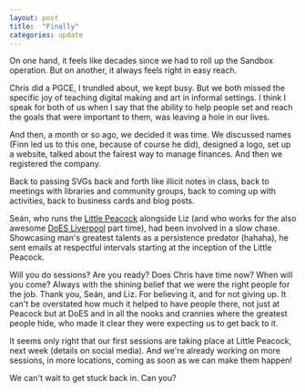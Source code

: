 ```yaml
---
layout: post
title:  "Finally"
categories: update
---
```


On one hand, it feels like decades since we had to roll up the Sandbox operation. But on another, it always feels right in easy reach.

Chris did a PGCE, I trundled about, we kept busy. But we both missed the specific joy of teaching digital making and art in informal settings. I think I speak for both of us when I say that the ability to help people set and reach the goals that were important to them, was leaving a hole in our lives.

And then, a month or so ago, we decided it was time. We discussed names (Finn led us to this one, because of course he did), designed a logo, set up a website, talked about the fairest way to manage finances. And then we registered the company.

Back to passing SVGs back and forth like illicit notes in class, back to meetings with libraries and community groups, back to coming up with activities, back to business cards and blog posts.

Seán, who runs the [Little Peacock](https://www.facebook.com/littlepeacockcoffeeshop/) alongside Liz (and who works for the also awesome [DoES Liverpool](https://doesliverpool.com/) part time), had been involved in a slow chase. Showcasing man's greatest talents as a persistence predator (hahaha), he sent emails at respectful intervals starting at the inception of the Little Peacock.

Will you do sessions? Are you ready? Does Chris have time now? When will you come? Always with the shining belief that we were the right people for the job. Thank you, Seán, and Liz. For believing it, and for not giving up. It can't be overstated how much it helped to have people there, not just at Peacock but at DoES and in all the nooks and crannies where the greatest people hide, who made it clear they were expecting us to get back to it.

It seems only right that our first sessions are taking place at Little Peacock, next week (details on social media). And we're already working on more sessions, in more locations, coming as soon as we can make them happen!

We can't wait to get stuck back in. Can you?
